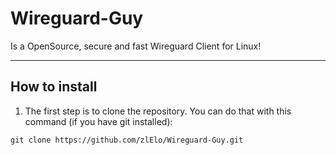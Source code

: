 # Wireguard-Guy
Is a OpenSource, secure and fast Wireguard Client for Linux!

---------------------------------------------

## How to install

1. The first step is to clone the repository. You can do that with this command (if you have git installed):

```
git clone https://github.com/zlElo/Wireguard-Guy.git
```
